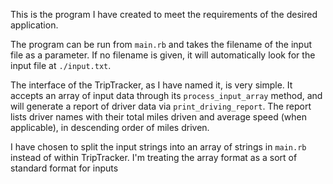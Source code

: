 This is the program I have created to meet the requirements of the desired application.

The program can be run from `main.rb` and takes the filename of the input file as a parameter. If no filename is given, it will automatically look for the input file at `./input.txt`.

The interface of the TripTracker, as I have named it, is very simple. It accepts an array of input data through its `process_input_array` method, and will generate a report of driver data via `print_driving_report`. The report lists driver names with their total miles driven and average speed (when applicable), in descending order of miles driven.

I have chosen to split the input strings into an array of strings in `main.rb` instead of within TripTracker. I'm treating the array format as a sort of standard format for inputs